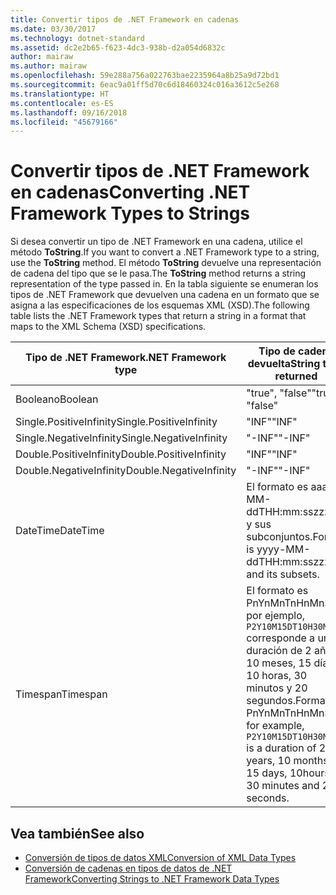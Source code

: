 ```yaml
---
title: Convertir tipos de .NET Framework en cadenas
ms.date: 03/30/2017
ms.technology: dotnet-standard
ms.assetid: dc2e2b65-f623-4dc3-938b-d2a054d6832c
author: mairaw
ms.author: mairaw
ms.openlocfilehash: 59e288a756a022763bae2235964a8b25a9d72bd1
ms.sourcegitcommit: 6eac9a01ff5d70c6d18460324c016a3612c5e268
ms.translationtype: HT
ms.contentlocale: es-ES
ms.lasthandoff: 09/16/2018
ms.locfileid: "45679166"
---
```

# <a name="converting-net-framework-types-to-strings"></a><span data-ttu-id="139f2-102">Convertir tipos de .NET Framework en cadenas</span><span class="sxs-lookup"><span data-stu-id="139f2-102">Converting .NET Framework Types to Strings</span></span>
<span data-ttu-id="139f2-103">Si desea convertir un tipo de .NET Framework en una cadena, utilice el método **ToString**.</span><span class="sxs-lookup"><span data-stu-id="139f2-103">If you want to convert a .NET Framework type to a string, use the **ToString** method.</span></span> <span data-ttu-id="139f2-104">El método **ToString** devuelve una representación de cadena del tipo que se le pasa.</span><span class="sxs-lookup"><span data-stu-id="139f2-104">The **ToString** method returns a string representation of the type passed in.</span></span> <span data-ttu-id="139f2-105">En la tabla siguiente se enumeran los tipos de .NET Framework que devuelven una cadena en un formato que se asigna a las especificaciones de los esquemas XML (XSD).</span><span class="sxs-lookup"><span data-stu-id="139f2-105">The following table lists the .NET Framework types that return a string in a format that maps to the XML Schema (XSD) specifications.</span></span>  
  
|<span data-ttu-id="139f2-106">Tipo de .NET Framework</span><span class="sxs-lookup"><span data-stu-id="139f2-106">.NET Framework type</span></span>|<span data-ttu-id="139f2-107">Tipo de cadena devuelta</span><span class="sxs-lookup"><span data-stu-id="139f2-107">String type returned</span></span>|  
|-------------------------|--------------------------|  
|<span data-ttu-id="139f2-108">Booleano</span><span class="sxs-lookup"><span data-stu-id="139f2-108">Boolean</span></span>|<span data-ttu-id="139f2-109">"true", "false"</span><span class="sxs-lookup"><span data-stu-id="139f2-109">"true", "false"</span></span>|  
|<span data-ttu-id="139f2-110">Single.PositiveInfinity</span><span class="sxs-lookup"><span data-stu-id="139f2-110">Single.PositiveInfinity</span></span>|<span data-ttu-id="139f2-111">"INF"</span><span class="sxs-lookup"><span data-stu-id="139f2-111">"INF"</span></span>|  
|<span data-ttu-id="139f2-112">Single.NegativeInfinity</span><span class="sxs-lookup"><span data-stu-id="139f2-112">Single.NegativeInfinity</span></span>|<span data-ttu-id="139f2-113">"-INF"</span><span class="sxs-lookup"><span data-stu-id="139f2-113">"-INF"</span></span>|  
|<span data-ttu-id="139f2-114">Double.PositiveInfinity</span><span class="sxs-lookup"><span data-stu-id="139f2-114">Double.PositiveInfinity</span></span>|<span data-ttu-id="139f2-115">"INF"</span><span class="sxs-lookup"><span data-stu-id="139f2-115">"INF"</span></span>|  
|<span data-ttu-id="139f2-116">Double.NegativeInfinity</span><span class="sxs-lookup"><span data-stu-id="139f2-116">Double.NegativeInfinity</span></span>|<span data-ttu-id="139f2-117">"-INF"</span><span class="sxs-lookup"><span data-stu-id="139f2-117">"-INF"</span></span>|  
|<span data-ttu-id="139f2-118">DateTime</span><span class="sxs-lookup"><span data-stu-id="139f2-118">DateTime</span></span>|<span data-ttu-id="139f2-119">El formato es aaaa-MM-ddTHH:mm:sszzzzzz y sus subconjuntos.</span><span class="sxs-lookup"><span data-stu-id="139f2-119">Format is yyyy-MM-ddTHH:mm:sszzzzzz and its subsets.</span></span>|  
|<span data-ttu-id="139f2-120">Timespan</span><span class="sxs-lookup"><span data-stu-id="139f2-120">Timespan</span></span>|<span data-ttu-id="139f2-121">El formato es PnYnMnTnHnMnS, por ejemplo, `P2Y10M15DT10H30M20S` corresponde a una duración de 2 años, 10 meses, 15 días, 10 horas, 30 minutos y 20 segundos.</span><span class="sxs-lookup"><span data-stu-id="139f2-121">Format is PnYnMnTnHnMnS, for example, `P2Y10M15DT10H30M20S` is a duration of 2 years, 10 months, 15 days, 10hours, 30 minutes and 20 seconds.</span></span>|  
  
## <a name="see-also"></a><span data-ttu-id="139f2-122">Vea también</span><span class="sxs-lookup"><span data-stu-id="139f2-122">See also</span></span>

- [<span data-ttu-id="139f2-123">Conversión de tipos de datos XML</span><span class="sxs-lookup"><span data-stu-id="139f2-123">Conversion of XML Data Types</span></span>](../../../../docs/standard/data/xml/conversion-of-xml-data-types.md)  
- [<span data-ttu-id="139f2-124">Conversión de cadenas en tipos de datos de .NET Framework</span><span class="sxs-lookup"><span data-stu-id="139f2-124">Converting Strings to .NET Framework Data Types</span></span>](../../../../docs/standard/data/xml/converting-strings-to-dotnet-data-types.md)
